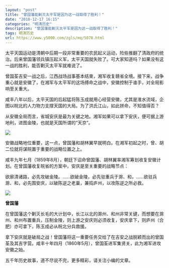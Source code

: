 ```yaml
---
layout: "post"
title: "曾国藩能剿灭太平军是因为这一战取得了胜利！"
date: "2018-12-17 16:15"
categories: "明清历史"
description: "曾国藩能剿灭太平军是因为这一战取得了胜利！"
tags: 明清历史
url: https://www.y5000.com/zgls/mq/5078.html
---
```






太平天国运动是清朝中后期一段非常重要的农民起义运动，险些推翻了清政府的统治。后来曾国藩领兵镇压起义军，太平天国就失败了。可大家知道吗？如果没有这一战的胜利，能否剿灭太平军就难说了。

曾国荃吉安一战之后，江西战场战事基本结束，湘军收复赣省全境。接下来，战争重心就是安徽了，在湘军与太平军的这场搏命之战中，安徽控制于谁手，对全局影响至关重大。

咸丰八年以后，太平天国的后起猛将陈玉成就用心经营安徽，尤其是淮水流域，企图以皖北的人力物力支撑天国的大局。为了洪氏江山，如此拼命，不知值得否？

从安徽全局而言，省城安庆是最为关键之地。湘军如果可以拿下安庆，便可据上游地利，进图金陵，也就是天国所谓的“天京”。

![](https://img.y5000.com/uploads/allimg/161111/8-1611111I523961.jpg)

安徽战略地位重要，这一点，曾国藩和胡林翼早就明白。在湘军初起之时，曾、胡二位就将谋皖置于重要的战略位置之上。

咸丰九年七月（1859年8月），朝廷下诏命曾国藩、胡林翼率湘军筹划收复安徽计划。在曾国藩收复皖省的方案中，安庆是至关重要的战略节点：

欲廓清诸路，必先攻破金陵。……欲破金陵，必先驻重兵于滁、和，……欲驻兵滁、和，必先围安庆，以破陈逆之老巢，兼捣庐州，以攻陈逆之所必救。

![](https://img.y5000.com/uploads/allimg/161111/8-1611111I533293.jpg)

**曾国藩**

在曾国藩这个剿灭长毛的大计划中，长江以北的滁州、和州非常关键，而想要在滁州、和州布置重兵，压制金陵，则上游之安庆则必须收复，安庆拿下，则庐州（合肥）亦可拿下，陈玉成必从皖北分兵救援。

拿下安庆就是破局之战！曾国藩将这一重要任务交给了在吉安之战脱颖而出的曾国荃及其吉字营。咸丰十年四月（1860年5月），曾国荃进军集贤关，此为湘军进攻安徽之始。

五千年历史故事，道不尽说不完，更多精彩，请关注小编的文章。

